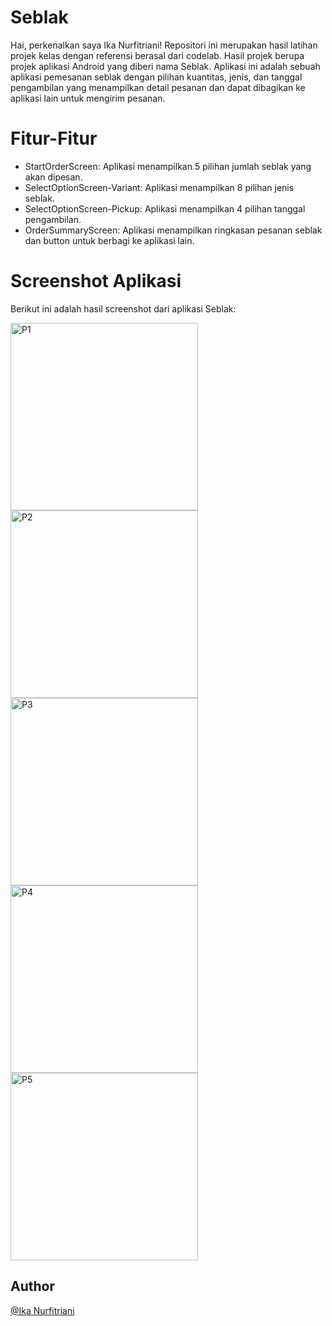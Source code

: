# Seblak
Hai, perkenalkan saya Ika Nurfitriani! Repositori ini merupakan hasil latihan projek kelas dengan referensi berasal dari codelab. Hasil projek berupa projek aplikasi Android yang diberi nama Seblak. Aplikasi ini adalah sebuah aplikasi pemesanan seblak dengan pilihan kuantitas, jenis, dan tanggal pengambilan yang menampilkan detail pesanan dan dapat dibagikan ke aplikasi lain untuk mengirim pesanan.

# Fitur-Fitur
- StartOrderScreen: Aplikasi menampilkan 5 pilihan jumlah seblak yang akan dipesan.
- SelectOptionScreen-Variant: Aplikasi menampilkan 8 pilihan jenis seblak.
- SelectOptionScreen-Pickup: Aplikasi menampilkan 4 pilihan tanggal pengambilan.
- OrderSummaryScreen: Aplikasi menampilkan ringkasan pesanan seblak dan button untuk berbagi ke aplikasi lain.

# Screenshot Aplikasi
Berikut ini adalah hasil screenshot dari aplikasi Seblak:

<img src="Screenshots/Page-1.png" alt="P1" width="300"> 
<img src="Screenshots/Page-2.png" alt="P2" width="300"> 
<img src="Screenshots/Page-3.png" alt="P3" width="300"> 
<img src="Screenshots/Page-4.png" alt="P4" width="300"> 
<img src="Screenshots/Page-5.png" alt="P5" width="300"> 

## Author
[@Ika Nurfitriani](https://github.com/ikanurfitriani)